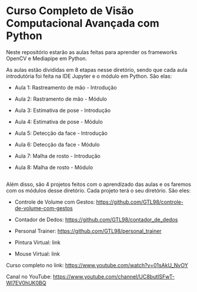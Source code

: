 # Curso Completo de Visão Computacional Avançada com Python

Neste repositório estarão as aulas feitas para aprender os frameworks OpenCV e Mediapipe em Python.

As aulas estão divididas em 8 etapas nesse diretório, sendo que cada aula introdutória foi feita na IDE Jupyter e o módulo em Python. São elas:

- Aula 1: Rastreamento de mão - Introdução

- Aula 2: Rastramento de mão - Módulo

- Aula 3: Estimativa de pose - Introdução

- Aula 4: Estimativa de pose - Módulo

- Aula 5: Detecção da face - Introdução

- Aula 6: Detecção da face - Módulo

- Aula 7: Malha de rosto - Introdução

- Aula 8: Malha de rosto - Módulo
##
Além disso, são 4 projetos feitos com o aprendizado das aulas e os faremos com os módulos desse diretório. Cada projeto terá o seu diretório. São eles:

- Controle de Volume com Gestos: https://github.com/GTL98/controle-de-volume-com-gestos

- Contador de Dedos: https://github.com/GTL98/contador_de_dedos

- Personal Trainer: https://github.com/GTL98/personal_trainer

- Pintura Virtual: link

- Mouse Virtual: link

Curso completo no link: https://www.youtube.com/watch?v=01sAkU_NvOY

Canal no YouTube: https://www.youtube.com/channel/UC8butISFwT-Wl7EV0hUK0BQ
